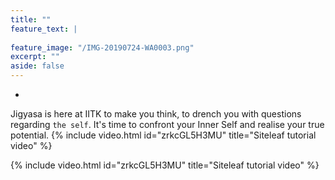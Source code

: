 ```yaml
---
title: ""
feature_text: |
  
feature_image: "/IMG-20190724-WA0003.png"
excerpt: ""
aside: false
---
```


-
Jigyasa is here at IITK to make you think, to drench you with questions regarding `the self`. It's time to confront your Inner Self and realise your true potential.
{% include video.html id="zrkcGL5H3MU" title="Siteleaf tutorial video" %}


{% include video.html id="zrkcGL5H3MU" title="Siteleaf tutorial video" %}

``` html
```
